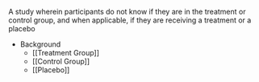 A study wherein participants do not know if they are in the treatment or control group, and when applicable, if they are receiving a treatment or a placebo

- Background
	- [[Treatment Group]]
	- [[Control Group]]
	- [[Placebo]]